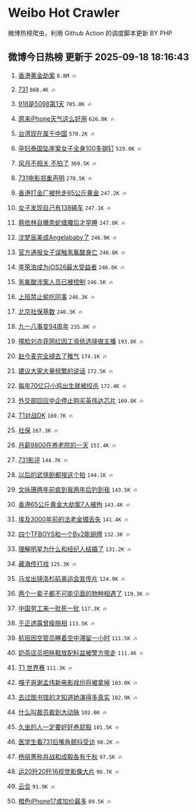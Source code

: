 # Weibo Hot Crawler 



微博热榜爬虫，利用 Github Action 的调度脚本更新 BY PHP 


## 微博今日热榜 更新于 2025-09-18 18:16:43 
1. [香港黄金劫案](https://s.weibo.com/weibo?q=%23%E9%A6%99%E6%B8%AF%E9%BB%84%E9%87%91%E5%8A%AB%E6%A1%88%23&t=31&band_rank=1&Refer=top) `8.8M 🔥` 

1. [731](https://s.weibo.com/weibo?q=731&t=31&band_rank=2&Refer=top) `868.4K 🔥` 

1. [918是5098第1天](https://s.weibo.com/weibo?q=%23918%E6%98%AF5098%E7%AC%AC1%E5%A4%A9%23&t=31&band_rank=3&Refer=top) `705.0K 🔥` 

1. [原来iPhone天气这么好用](https://s.weibo.com/weibo?q=%E5%8E%9F%E6%9D%A5iPhone%E5%A4%A9%E6%B0%94%E8%BF%99%E4%B9%88%E5%A5%BD%E7%94%A8&t=31&band_rank=4&Refer=top) `626.0K 🔥` 

1. [台湾现在属于中国](https://s.weibo.com/weibo?q=%23%E5%8F%B0%E6%B9%BE%E7%8E%B0%E5%9C%A8%E5%B1%9E%E4%BA%8E%E4%B8%AD%E5%9B%BD%23&t=31&band_rank=5&Refer=top) `570.2K 🔥` 

1. [孕妇泰国坠崖案女子全身100多钢钉](https://s.weibo.com/weibo?q=%23%E5%AD%95%E5%A6%87%E6%B3%B0%E5%9B%BD%E5%9D%A0%E5%B4%96%E6%A1%88%E5%A5%B3%E5%AD%90%E5%85%A8%E8%BA%AB100%E5%A4%9A%E9%92%A2%E9%92%89%23&t=31&band_rank=6&Refer=top) `529.0K 🔥` 

1. [风月不相关 不拍了](https://s.weibo.com/weibo?q=%E9%A3%8E%E6%9C%88%E4%B8%8D%E7%9B%B8%E5%85%B3%20%E4%B8%8D%E6%8B%8D%E4%BA%86&t=31&band_rank=7&Refer=top) `369.5K 🔥` 

1. [731电影郑重声明](https://s.weibo.com/weibo?q=%23731%E7%94%B5%E5%BD%B1%E9%83%91%E9%87%8D%E5%A3%B0%E6%98%8E%23&t=31&band_rank=8&Refer=top) `270.5K 🔥` 

1. [香港打金厂被抢走65公斤黄金](https://s.weibo.com/weibo?q=%23%E9%A6%99%E6%B8%AF%E6%89%93%E9%87%91%E5%8E%82%E8%A2%AB%E6%8A%A2%E8%B5%B065%E5%85%AC%E6%96%A4%E9%BB%84%E9%87%91%23&t=31&band_rank=9&Refer=top) `247.2K 🔥` 

1. [女子发现自己有138辆车](https://s.weibo.com/weibo?q=%23%E5%A5%B3%E5%AD%90%E5%8F%91%E7%8E%B0%E8%87%AA%E5%B7%B1%E6%9C%89138%E8%BE%86%E8%BD%A6%23&t=31&band_rank=10&Refer=top) `247.1K 🔥` 

1. [蔡依林自曝患蛇缠腰后才早睡](https://s.weibo.com/weibo?q=%23%E8%94%A1%E4%BE%9D%E6%9E%97%E8%87%AA%E6%9B%9D%E6%82%A3%E8%9B%87%E7%BC%A0%E8%85%B0%E5%90%8E%E6%89%8D%E6%97%A9%E7%9D%A1%23&t=31&band_rank=11&Refer=top) `247.0K 🔥` 

1. [沈梦辰美成Angelababy了](https://s.weibo.com/weibo?q=%E6%B2%88%E6%A2%A6%E8%BE%B0%E7%BE%8E%E6%88%90Angelababy%E4%BA%86&t=31&band_rank=12&Refer=top) `246.9K 🔥` 

1. [官方通报女子误触氢氟酸身亡](https://s.weibo.com/weibo?q=%23%E5%AE%98%E6%96%B9%E9%80%9A%E6%8A%A5%E5%A5%B3%E5%AD%90%E8%AF%AF%E8%A7%A6%E6%B0%A2%E6%B0%9F%E9%85%B8%E8%BA%AB%E4%BA%A1%23&t=31&band_rank=13&Refer=top) `246.8K 🔥` 

1. [李荣浩成为iOS26最大受益者](https://s.weibo.com/weibo?q=%E6%9D%8E%E8%8D%A3%E6%B5%A9%E6%88%90%E4%B8%BAiOS26%E6%9C%80%E5%A4%A7%E5%8F%97%E7%9B%8A%E8%80%85&t=31&band_rank=14&Refer=top) `246.6K 🔥` 

1. [氢氟酸涉案人员已被控制](https://s.weibo.com/weibo?q=%23%E6%B0%A2%E6%B0%9F%E9%85%B8%E6%B6%89%E6%A1%88%E4%BA%BA%E5%91%98%E5%B7%B2%E8%A2%AB%E6%8E%A7%E5%88%B6%23&t=31&band_rank=15&Refer=top) `246.5K 🔥` 

1. [上班禁止偷吃同事](https://s.weibo.com/weibo?q=%E4%B8%8A%E7%8F%AD%E7%A6%81%E6%AD%A2%E5%81%B7%E5%90%83%E5%90%8C%E4%BA%8B&t=31&band_rank=16&Refer=top) `246.3K 🔥` 

1. [北京社保基数](https://s.weibo.com/weibo?q=%23%E5%8C%97%E4%BA%AC%E7%A4%BE%E4%BF%9D%E5%9F%BA%E6%95%B0%23&t=31&band_rank=17&Refer=top) `246.3K 🔥` 

1. [九一八事变94周年](https://s.weibo.com/weibo?q=%23%E4%B9%9D%E4%B8%80%E5%85%AB%E4%BA%8B%E5%8F%9894%E5%91%A8%E5%B9%B4%23&t=31&band_rank=18&Refer=top) `235.8K 🔥` 

1. [撞脸刘亦菲网红因工资低选择做主播](https://s.weibo.com/weibo?q=%23%E6%92%9E%E8%84%B8%E5%88%98%E4%BA%A6%E8%8F%B2%E7%BD%91%E7%BA%A2%E5%9B%A0%E5%B7%A5%E8%B5%84%E4%BD%8E%E9%80%89%E6%8B%A9%E5%81%9A%E4%B8%BB%E6%92%AD%23&t=31&band_rank=19&Refer=top) `193.8K 🔥` 

1. [赵今麦完全褪去了稚气](https://s.weibo.com/weibo?q=%E8%B5%B5%E4%BB%8A%E9%BA%A6%E5%AE%8C%E5%85%A8%E8%A4%AA%E5%8E%BB%E4%BA%86%E7%A8%9A%E6%B0%94&t=31&band_rank=20&Refer=top) `174.1K 🔥` 

1. [建议大家大量频繁的说话](https://s.weibo.com/weibo?q=%E5%BB%BA%E8%AE%AE%E5%A4%A7%E5%AE%B6%E5%A4%A7%E9%87%8F%E9%A2%91%E7%B9%81%E7%9A%84%E8%AF%B4%E8%AF%9D&t=31&band_rank=21&Refer=top) `172.5K 🔥` 

1. [每年70亿只小鸡出生就被绞杀](https://s.weibo.com/weibo?q=%E6%AF%8F%E5%B9%B470%E4%BA%BF%E5%8F%AA%E5%B0%8F%E9%B8%A1%E5%87%BA%E7%94%9F%E5%B0%B1%E8%A2%AB%E7%BB%9E%E6%9D%80&t=31&band_rank=22&Refer=top) `172.4K 🔥` 

1. [外交部回应中企停止购买英伟达芯片](https://s.weibo.com/weibo?q=%23%E5%A4%96%E4%BA%A4%E9%83%A8%E5%9B%9E%E5%BA%94%E4%B8%AD%E4%BC%81%E5%81%9C%E6%AD%A2%E8%B4%AD%E4%B9%B0%E8%8B%B1%E4%BC%9F%E8%BE%BE%E8%8A%AF%E7%89%87%23&t=31&band_rank=23&Refer=top) `169.8K 🔥` 

1. [T1对战DK](https://s.weibo.com/weibo?q=T1%E5%AF%B9%E6%88%98DK&t=31&band_rank=24&Refer=top) `169.7K 🔥` 

1. [社保](https://s.weibo.com/weibo?q=%E7%A4%BE%E4%BF%9D&t=31&band_rank=25&Refer=top) `167.3K 🔥` 

1. [月薪9800在养老院的一天](https://s.weibo.com/weibo?q=%E6%9C%88%E8%96%AA9800%E5%9C%A8%E5%85%BB%E8%80%81%E9%99%A2%E7%9A%84%E4%B8%80%E5%A4%A9&t=31&band_rank=26&Refer=top) `151.4K 🔥` 

1. [731影评](https://s.weibo.com/weibo?q=731%E5%BD%B1%E8%AF%84&t=31&band_rank=27&Refer=top) `144.7K 🔥` 

1. [以后的武侠剧都按这个拍](https://s.weibo.com/weibo?q=%E4%BB%A5%E5%90%8E%E7%9A%84%E6%AD%A6%E4%BE%A0%E5%89%A7%E9%83%BD%E6%8C%89%E8%BF%99%E4%B8%AA%E6%8B%8D&t=31&band_rank=28&Refer=top) `144.1K 🔥` 

1. [文咏珊两年前疯到我两年后钓到我](https://s.weibo.com/weibo?q=%E6%96%87%E5%92%8F%E7%8F%8A%E4%B8%A4%E5%B9%B4%E5%89%8D%E7%96%AF%E5%88%B0%E6%88%91%E4%B8%A4%E5%B9%B4%E5%90%8E%E9%92%93%E5%88%B0%E6%88%91&t=31&band_rank=29&Refer=top) `143.5K 🔥` 

1. [香港65公斤黄金大劫案7人被拘](https://s.weibo.com/weibo?q=%23%E9%A6%99%E6%B8%AF65%E5%85%AC%E6%96%A4%E9%BB%84%E9%87%91%E5%A4%A7%E5%8A%AB%E6%A1%887%E4%BA%BA%E8%A2%AB%E6%8B%98%23&t=31&band_rank=30&Refer=top) `143.4K 🔥` 

1. [埃及3000年前的法老金镯丢失](https://s.weibo.com/weibo?q=%23%E5%9F%83%E5%8F%8A3000%E5%B9%B4%E5%89%8D%E7%9A%84%E6%B3%95%E8%80%81%E9%87%91%E9%95%AF%E4%B8%A2%E5%A4%B1%23&t=31&band_rank=31&Refer=top) `141.4K 🔥` 

1. [四个TFBOYS和一个By2能胡牌](https://s.weibo.com/weibo?q=%E5%9B%9B%E4%B8%AATFBOYS%E5%92%8C%E4%B8%80%E4%B8%AABy2%E8%83%BD%E8%83%A1%E7%89%8C&t=31&band_rank=32&Refer=top) `132.3K 🔥` 

1. [理解明星为什么和经纪人结婚了](https://s.weibo.com/weibo?q=%23%E7%90%86%E8%A7%A3%E6%98%8E%E6%98%9F%E4%B8%BA%E4%BB%80%E4%B9%88%E5%92%8C%E7%BB%8F%E7%BA%AA%E4%BA%BA%E7%BB%93%E5%A9%9A%E4%BA%86%23&t=31&band_rank=33&Refer=top) `131.2K 🔥` 

1. [藏海传打戏](https://s.weibo.com/weibo?q=%E8%97%8F%E6%B5%B7%E4%BC%A0%E6%89%93%E6%88%8F&t=31&band_rank=34&Refer=top) `125.3K 🔥` 

1. [马龙出镜洛杉矶奥运会宣传片](https://s.weibo.com/weibo?q=%E9%A9%AC%E9%BE%99%E5%87%BA%E9%95%9C%E6%B4%9B%E6%9D%89%E7%9F%B6%E5%A5%A5%E8%BF%90%E4%BC%9A%E5%AE%A3%E4%BC%A0%E7%89%87&t=31&band_rank=35&Refer=top) `124.9K 🔥` 

1. [两个一辈子都不可能见面的物种相遇了](https://s.weibo.com/weibo?q=%E4%B8%A4%E4%B8%AA%E4%B8%80%E8%BE%88%E5%AD%90%E9%83%BD%E4%B8%8D%E5%8F%AF%E8%83%BD%E8%A7%81%E9%9D%A2%E7%9A%84%E7%89%A9%E7%A7%8D%E7%9B%B8%E9%81%87%E4%BA%86&t=31&band_rank=36&Refer=top) `119.3K 🔥` 

1. [中国劳工来一批死一批](https://s.weibo.com/weibo?q=%23%E4%B8%AD%E5%9B%BD%E5%8A%B3%E5%B7%A5%E6%9D%A5%E4%B8%80%E6%89%B9%E6%AD%BB%E4%B8%80%E6%89%B9%23&t=31&band_rank=37&Refer=top) `117.3K 🔥` 

1. [于正透露曾瘦脱相](https://s.weibo.com/weibo?q=%23%E4%BA%8E%E6%AD%A3%E9%80%8F%E9%9C%B2%E6%9B%BE%E7%98%A6%E8%84%B1%E7%9B%B8%23&t=31&band_rank=38&Refer=top) `113.5K 🔥` 

1. [航班因空管员睡着空中滞留一小时](https://s.weibo.com/weibo?q=%23%E8%88%AA%E7%8F%AD%E5%9B%A0%E7%A9%BA%E7%AE%A1%E5%91%98%E7%9D%A1%E7%9D%80%E7%A9%BA%E4%B8%AD%E6%BB%9E%E7%95%99%E4%B8%80%E5%B0%8F%E6%97%B6%23&t=31&band_rank=39&Refer=top) `111.5K 🔥` 

1. [奶茶店员把拖鞋放配料盆被警方带走](https://s.weibo.com/weibo?q=%23%E5%A5%B6%E8%8C%B6%E5%BA%97%E5%91%98%E6%8A%8A%E6%8B%96%E9%9E%8B%E6%94%BE%E9%85%8D%E6%96%99%E7%9B%86%E8%A2%AB%E8%AD%A6%E6%96%B9%E5%B8%A6%E8%B5%B0%23&t=31&band_rank=40&Refer=top) `111.4K 🔥` 

1. [T1 世界赛](https://s.weibo.com/weibo?q=T1%20%E4%B8%96%E7%95%8C%E8%B5%9B&t=31&band_rank=41&Refer=top) `111.3K 🔥` 

1. [嘎子哥谢孟伟新电影戏份将被拿掉](https://s.weibo.com/weibo?q=%23%E5%98%8E%E5%AD%90%E5%93%A5%E8%B0%A2%E5%AD%9F%E4%BC%9F%E6%96%B0%E7%94%B5%E5%BD%B1%E6%88%8F%E4%BB%BD%E5%B0%86%E8%A2%AB%E6%8B%BF%E6%8E%89%23&t=31&band_rank=42&Refer=top) `103.0K 🔥` 

1. [去过图书馆的才知道她演得多真实](https://s.weibo.com/weibo?q=%E5%8E%BB%E8%BF%87%E5%9B%BE%E4%B9%A6%E9%A6%86%E7%9A%84%E6%89%8D%E7%9F%A5%E9%81%93%E5%A5%B9%E6%BC%94%E5%BE%97%E5%A4%9A%E7%9C%9F%E5%AE%9E&t=31&band_rank=43&Refer=top) `102.9K 🔥` 

1. [什么叫裁员裁到大动脉](https://s.weibo.com/weibo?q=%E4%BB%80%E4%B9%88%E5%8F%AB%E8%A3%81%E5%91%98%E8%A3%81%E5%88%B0%E5%A4%A7%E5%8A%A8%E8%84%89&t=31&band_rank=44&Refer=top) `102.0K 🔥` 

1. [久坐的人一定要好好养屁股](https://s.weibo.com/weibo?q=%23%E4%B9%85%E5%9D%90%E7%9A%84%E4%BA%BA%E4%B8%80%E5%AE%9A%E8%A6%81%E5%A5%BD%E5%A5%BD%E5%85%BB%E5%B1%81%E8%82%A1%23&t=31&band_rank=45&Refer=top) `101.5K 🔥` 

1. [医学生看731后嘴角颤抖受访](https://s.weibo.com/weibo?q=%23%E5%8C%BB%E5%AD%A6%E7%94%9F%E7%9C%8B731%E5%90%8E%E5%98%B4%E8%A7%92%E9%A2%A4%E6%8A%96%E5%8F%97%E8%AE%BF%23&t=31&band_rank=46&Refer=top) `98.2K 🔥` 

1. [杨丽菁称肖战和成毅各有千秋](https://s.weibo.com/weibo?q=%23%E6%9D%A8%E4%B8%BD%E8%8F%81%E7%A7%B0%E8%82%96%E6%88%98%E5%92%8C%E6%88%90%E6%AF%85%E5%90%84%E6%9C%89%E5%8D%83%E7%A7%8B%23&t=31&band_rank=47&Refer=top) `97.5K 🔥` 

1. [运20歼20歼16视觉影像大片](https://s.weibo.com/weibo?q=%23%E8%BF%9020%E6%AD%BC20%E6%AD%BC16%E8%A7%86%E8%A7%89%E5%BD%B1%E5%83%8F%E5%A4%A7%E7%89%87%23&t=31&band_rank=48&Refer=top) `96.7K 🔥` 

1. [云合](https://s.weibo.com/weibo?q=%E4%BA%91%E5%90%88&t=31&band_rank=49&Refer=top) `91.9K 🔥` 

1. [橙色iPhone17或加价最多](https://s.weibo.com/weibo?q=%23%E6%A9%99%E8%89%B2iPhone17%E6%88%96%E5%8A%A0%E4%BB%B7%E6%9C%80%E5%A4%9A%23&t=31&band_rank=50&Refer=top) `89.5K 🔥` 

